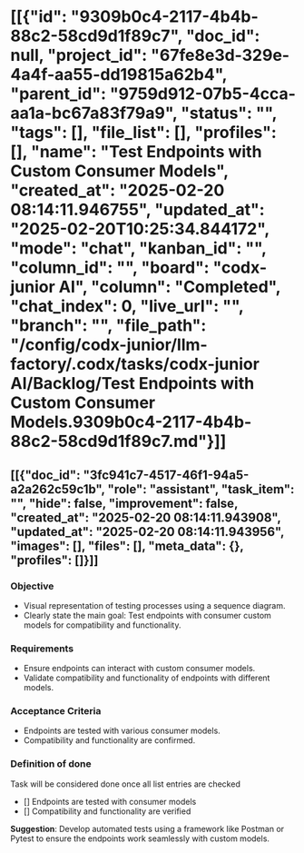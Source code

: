 # [[{"id": "9309b0c4-2117-4b4b-88c2-58cd9d1f89c7", "doc_id": null, "project_id": "67fe8e3d-329e-4a4f-aa55-dd19815a62b4", "parent_id": "9759d912-07b5-4cca-aa1a-bc67a83f79a9", "status": "", "tags": [], "file_list": [], "profiles": [], "name": "Test Endpoints with Custom Consumer Models", "created_at": "2025-02-20 08:14:11.946755", "updated_at": "2025-02-20T10:25:34.844172", "mode": "chat", "kanban_id": "", "column_id": "", "board": "codx-junior AI", "column": "Completed", "chat_index": 0, "live_url": "", "branch": "", "file_path": "/config/codx-junior/llm-factory/.codx/tasks/codx-junior AI/Backlog/Test Endpoints with Custom Consumer Models.9309b0c4-2117-4b4b-88c2-58cd9d1f89c7.md"}]]
## [[{"doc_id": "3fc941c7-4517-46f1-94a5-a2a262c59c1b", "role": "assistant", "task_item": "", "hide": false, "improvement": false, "created_at": "2025-02-20 08:14:11.943908", "updated_at": "2025-02-20 08:14:11.943956", "images": [], "files": [], "meta_data": {}, "profiles": []}]]
### Objective
- Visual representation of testing processes using a sequence diagram.
- Clearly state the main goal: Test endpoints with consumer custom models for compatibility and functionality.

### Requirements
- Ensure endpoints can interact with custom consumer models.
- Validate compatibility and functionality of endpoints with different models.

### Acceptance Criteria
- Endpoints are tested with various consumer models.
- Compatibility and functionality are confirmed.

### Definition of done
Task will be considered done once all list entries are checked
 * [] Endpoints are tested with consumer models
 * [] Compatibility and functionality are verified

**Suggestion**: Develop automated tests using a framework like Postman or Pytest to ensure the endpoints work seamlessly with custom models.